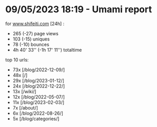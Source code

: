 # 09/05/2023 18:19 - Umami report
for www.shifeiti.com [24h] :

 - 265 (-27) page views
 - 103 (-15) uniques
 - 78 (-10) bounces
 - 4h 40' 33'' (-1h 17' 11'') totaltime


top 10 urls:
 - 73x [/blog/2022-12-09/]
 - 48x [/]
 - 29x [/blog/2023-01-12/]
 - 24x [/blog/2022-12-22/]
 - 13x [/wiki/]
 - 12x [/blog/2022-05-07/]
 - 11x [/blog/2023-02-03/]
 - 7x [/about/]
 - 6x [/blog/2022-08-26/]
 - 5x [/blog/categories/]


